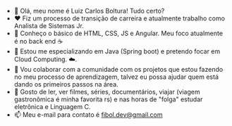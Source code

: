 - 👋 Olá, meu nome é Luiz Carlos Boltura! Tudo certo?
- :heart: Fiz um processo de transição de carreira e atualmente trabalho como Analista de Sistemas Jr. 
- :memo: Conheço o básico de HTML, CSS, JS  e Angular. Meu foco atualmente é no back end :coffee:
- :dart: Estou me especializando em Java (Spring boot) e pretendo focar em Cloud Computing. :cloud:.
- :muscle: Vou colaborar com a comunidade com os projetos que estou fazendo no meu processo de aprendizagem, talvez eu possa ajudar quem está dando os primeiros passos na área.
- :book: Gosto de ler, ver filmes, séries, documentários, viajar (viagem gastronômica é minha favorita rs) e nas horas de "folga" estudar eletrônica e Linguagem C.
- 📫 Meu e-mail para contato é fibol.dev@gmail.com

